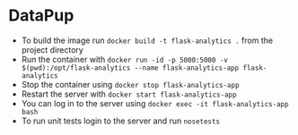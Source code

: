 # DataPup

- To build the image run `docker build -t flask-analytics .` from the project directory
- Run the container with `docker run -id -p 5000:5000 -v $(pwd):/opt/flask-analytics --name flask-analytics-app flask-analytics`
- Stop the container using `docker stop flask-analytics-app`
- Restart the server with `docker start flask-analytics-app`
- You can log in to the server using `docker exec -it flask-analytics-app bash`
- To run unit tests login to the server and run `nosetests`
